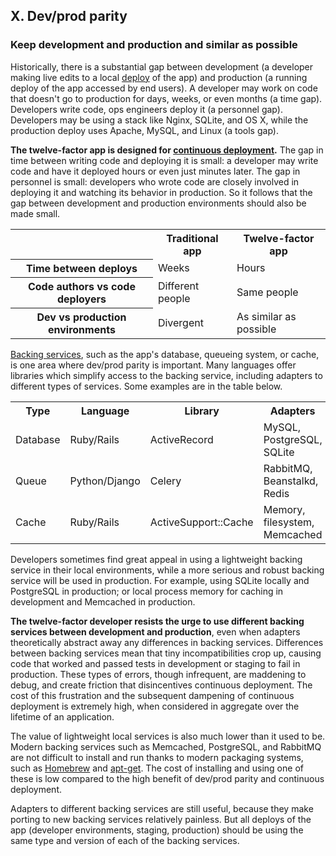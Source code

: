 ## X. Dev/prod parity
### Keep development and production and similar as possible

Historically, there is a substantial gap between development (a developer making live edits to a local [deploy](/codebase) of the app) and production (a running deploy of the app accessed by end users).  A developer may work on code that doesn't go to production for days, weeks, or even months (a time gap).  Developers write code, ops engineers deploy it (a personnel gap).  Developers may be using a stack like Nginx, SQLite, and OS X, while the production deploy uses Apache, MySQL, and Linux (a tools gap).

**The twelve-factor app is designed for [continuous deployment](http://www.avc.com/a_vc/2011/02/continuous-deployment.html).**  The gap in time between writing code and deploying it is small: a developer may write code and have it deployed hours or even just minutes later.  The gap in personnel is small: developers who wrote code are closely involved in deploying it and watching its behavior in production.  So it follows that the gap between development and production environments should also be made small.

<table>
  <tr>
    <th></th>
    <th>Traditional app</th>
    <th>Twelve-factor app</th>
  </tr>
  <tr>
    <th>Time between deploys</th>
    <td>Weeks</td>
    <td>Hours</td>
  </tr>
  <tr>
    <th>Code authors vs code deployers</th>
    <td>Different people</td>
    <td>Same people</td>
  </tr>
  <tr>
    <th>Dev vs production environments</th>
    <td>Divergent</td>
    <td>As similar as possible</td>
  </tr>
</table>

[Backing services](/backing-services), such as the app's database, queueing system, or cache, is one area where dev/prod parity is important.  Many languages offer libraries which simplify access to the backing service, including adapters to different types of services.  Some examples are in the table below.

<table>
  <tr>
    <th>Type</th>
    <th>Language</th>
    <th>Library</th>
    <th>Adapters</th>
  </tr>
  <tr>
    <td>Database</td>
    <td>Ruby/Rails</td>
    <td>ActiveRecord</td>
    <td>MySQL, PostgreSQL, SQLite</td>
  </tr>
  <tr>
    <td>Queue</td>
    <td>Python/Django</td>
    <td>Celery</td>
    <td>RabbitMQ, Beanstalkd, Redis</td>
  </tr>
  <tr>
    <td>Cache</td>
    <td>Ruby/Rails</td>
    <td>ActiveSupport::Cache</td>
    <td>Memory, filesystem, Memcached</td>
  </tr>
</table>

Developers sometimes find great appeal in using a lightweight backing service in their local environments, while a more serious and robust backing service will be used in production.  For example, using SQLite locally and PostgreSQL in production; or local process memory for caching in development and Memcached in production.

**The twelve-factor developer resists the urge to use different backing services between development and production**, even when adapters theoretically abstract away any differences in backing services.  Differences between backing services mean that tiny incompatibilities crop up, causing code that worked and passed tests in development or staging to fail in production.  These types of errors, though infrequent, are maddening to debug, and create friction that disincentives continuous deployment.  The cost of this frustration and the subsequent dampening of continuous deployment is extremely high, when considered in aggregate over the lifetime of an application.

The value of lightweight local services is also much lower than it used to be.  Modern backing services such as Memcached, PostgreSQL, and RabbitMQ are not difficult to install and run thanks to modern packaging systems, such as [Homebrew](http://mxcl.github.com/homebrew/) and [apt-get](https://help.ubuntu.com/community/AptGet/Howto).  The cost of installing and using one of these is low compared to the high benefit of dev/prod parity and continuous deployment.

Adapters to different backing services are still useful, because they make porting to new backing services relatively painless.  But all deploys of the app (developer environments, staging, production) should be using the same type and version of each of the backing services.
